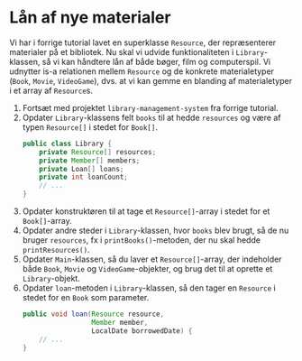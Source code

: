 # Lån af nye materialer

Vi har i forrige tutorial lavet en superklasse `Resource`, der repræsenterer materialer på et bibliotek. Nu skal vi udvide funktionaliteten i `Library`-klassen, så vi kan håndtere lån af både bøger, film og computerspil. Vi udnytter is-a relationen mellem `Resource` og de konkrete materialetyper (`Book`, `Movie`, `VideoGame`), dvs. at vi kan gemme en blanding af materialetyper i et array af `Resource`s.

1. Fortsæt med projektet `library-management-system` fra forrige tutorial.
2. Opdater `Library`-klassens felt `books` til at hedde `resources` og være af typen `Resource[]` i stedet for `Book[]`.
   ```java
   public class Library {
       private Resource[] resources;
       private Member[] members;
       private Loan[] loans;
       private int loanCount;
       // ...
   }
   ```
3. Opdater konstruktøren til at tage et `Resource[]`-array i stedet for et `Book[]`-array.
4. Opdater andre steder i `Library`-klassen, hvor `books` blev brugt, så de nu bruger `resources`, fx i `printBooks()`-metoden, der nu skal hedde `printResources()`.
5. Opdater `Main`-klassen, så du laver et `Resource[]`-array, der indeholder både `Book`, `Movie` og `VideoGame`-objekter, og brug det til at oprette et `Library`-objekt.
6. Opdater `loan`-metoden i `Library`-klassen, så den tager en `Resource` i stedet for en `Book` som parameter.
   ```java
   public void loan(Resource resource, 
                    Member member, 
                    LocalDate borrowedDate) {
       // ...
   }
   ```
